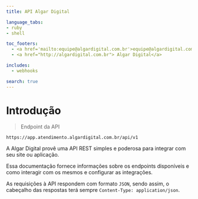 ```yaml
---
title: API Algar Digital

language_tabs:
- ruby
- shell

toc_footers:
  - <a href='mailto:equipe@algardigital.com.br'>equipe@algardigital.com.br</a>
  - <a href="http://algardigital.com.br"> Algar Digital</a>

includes:
  - webhooks

search: true
---
```


# Introdução

> Endpoint da API

```
https://app.atendimento.algardigital.com.br/api/v1
```

A Algar Digital provê uma API REST simples e poderosa para integrar com seu site ou aplicação.

Essa documentação fornece informações sobre os endpoints disponíveis e como interagir com os mesmos e configurar as integrações.

As requisições à API respondem com formato `JSON`, sendo assim, o cabeçalho das respostas terá sempre `Content-Type: application/json`.
